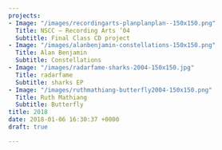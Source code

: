 ```yaml
---
projects:
- Image: "/images/recordingarts-planplanplan--150x150.png"
  Title: NSCC – Recording Arts ’04
  Subtitle: Final Class CD project
- Image: "/images/alanbenjamin-constellations-150x150.png"
  Title: Alan Benjamin
  Subtitle: Constellations
- Image: "/images/radarfame-sharks-2004-150x150.jpg"
  Title: radarfame
  Subtitle: sharks EP
- Image: "/images/ruthmathiang-butterfly2004-150x150.png"
  Title: Ruth Mathiang
  Subtitle: Butterfly
title: 2018
date: 2018-01-06 16:30:37 +0000
draft: true

---
```


